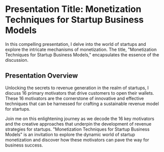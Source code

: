 # Presentation Title: Monetization Techniques for Startup Business Models

In this compelling presentation, I delve into the world of startups and explore the intricate mechanisms of monetization. The title, "Monetization Techniques for Startup Business Models," encapsulates the essence of the discussion.

## Presentation Overview
Unlocking the secrets to revenue generation in the realm of startups, I discuss 16 primary motivators that drive customers to open their wallets. These 16 motivators are the cornerstone of innovative and effective techniques that can be harnessed for crafting a sustainable revenue model for startups.

Join me on this enlightening journey as we decode the 16 key motivators and the creative approaches that underpin the development of revenue strategies for startups. "Monetization Techniques for Startup Business Models" is an invitation to explore the dynamic world of startup monetization and discover how these motivators can pave the way for business success.
